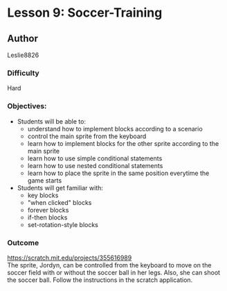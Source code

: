 # Lesson 9: Soccer-Training

## Author
Leslie8826

### Difficulty
Hard

### Objectives: 
  - Students will be able to: 
       * understand how to implement blocks according to a scenario
       * control the main sprite from the keyboard
       * learn how to implement blocks for the other sprite according to the main sprite
       * learn how to use simple conditional statements
       * learn how to use nested conditional statements
       * learn how to place the sprite in the same position everytime the game starts
  - Students will get familiar with:
       * key blocks
       * "when clicked" blocks
       * forever blocks
       * if-then blocks
       * set-rotation-style blocks
       
### Outcome
https://scratch.mit.edu/projects/355616989 <br>
The sprite, Jordyn, can be controlled from the keyboard to move on the soccer field with or without the soccer ball in her legs. Also, she can shoot the soccer ball. Follow the instructions in the scratch application.
